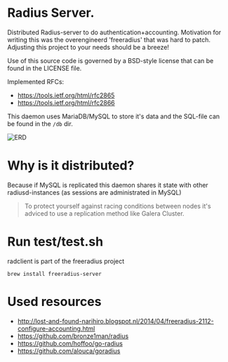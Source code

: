 Radius Server.
===================
Distributed Radius-server to do authentication+accounting.
Motivation for writing this was the overengineerd 'freeradius' that
was hard to patch. Adjusting this project to your needs should be
a breeze!

Use of this source code is governed by a BSD-style license that can be found in the LICENSE file.

Implemented RFCs:
* https://tools.ietf.org/html/rfc2865
* https://tools.ietf.org/html/rfc2866

This daemon uses MariaDB/MySQL to store it's data and the SQL-file can
be found in the `/db` dir.

![ERD](https://github.com/mpdroog/radiusd/blob/master/db/ERD.png)

Why is it distributed?
==============
Because if MySQL is replicated this daemon shares it state
with other radiusd-instances (as sessions are administrated in MySQL)

> To protect yourself against racing conditions between nodes
> it's adviced to use a replication method like Galera Cluster.

Run test/test.sh
==============
radclient is part of the freeradius project
```
brew install freeradius-server
```

Used resources
==============
- http://lost-and-found-narihiro.blogspot.nl/2014/04/freeradius-2112-configure-accounting.html
- https://github.com/bronze1man/radius
- https://github.com/hoffoo/go-radius
- https://github.com/alouca/goradius
